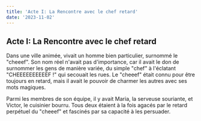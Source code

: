 ```yaml
---
title: 'Acte I: La Rencontre avec le chef retard'
date: '2023-11-02'
---
```


## Acte I: La Rencontre avec le chef retard

Dans une ville animée, vivait un homme bien particulier, surnommé le "cheeef". Son nom réel n'avait pas d'importance, car il avait le don de surnommer les gens de manière variée, du simple "chef" à l'éclatant "CHEEEEEEEEEEF !" qui secouait les rues. Le "cheeef" était connu pour être toujours en retard, mais il avait le pouvoir de charmer les autres avec ses mots magiques.

Parmi les membres de son équipe, il y avait Maria, la serveuse souriante, et Victor, le cuisinier bourru. Tous deux étaient à la fois agacés par le retard perpétuel du "cheeef" et fascinés par sa capacité à les persuader.
